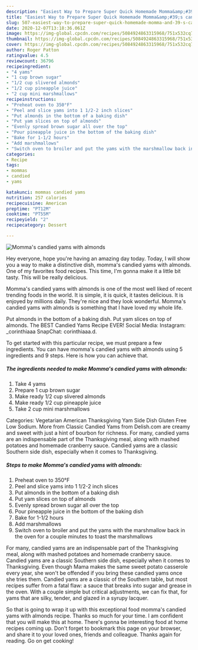 ```yaml
---
description: "Easiest Way to Prepare Super Quick Homemade Momma&amp;#39;s candied yams with almonds"
title: "Easiest Way to Prepare Super Quick Homemade Momma&amp;#39;s candied yams with almonds"
slug: 507-easiest-way-to-prepare-super-quick-homemade-momma-and-39-s-candied-yams-with-almonds
date: 2020-12-07T13:18:36.061Z
image: https://img-global.cpcdn.com/recipes/5084924863315968/751x532cq70/mommas-candied-yams-with-almonds-recipe-main-photo.jpg
thumbnail: https://img-global.cpcdn.com/recipes/5084924863315968/751x532cq70/mommas-candied-yams-with-almonds-recipe-main-photo.jpg
cover: https://img-global.cpcdn.com/recipes/5084924863315968/751x532cq70/mommas-candied-yams-with-almonds-recipe-main-photo.jpg
author: Roger Patton
ratingvalue: 4.5
reviewcount: 36796
recipeingredient:
- "4 yams"
- "1 cup brown sugar"
- "1/2 cup slivered almonds"
- "1/2 cup pineapple juice"
- "2 cup mini marshmallows"
recipeinstructions:
- "Preheat oven to 350°F"
- "Peel and slice yams into 1 1/2-2 inch slices"
- "Put almonds in the bottom of a baking dish"
- "Put yam slices on top of almonds"
- "Evenly spread brown sugar all over the top"
- "Pour pineapple juice in the bottom of the baking dish"
- "Bake for 1-1/2 hours"
- "Add marshmallows"
- "Switch oven to broiler and put the yams with the marshmallow back in the oven for a couple minutes to toast the marshmallows"
categories:
- Recipe
tags:
- mommas
- candied
- yams

katakunci: mommas candied yams 
nutrition: 257 calories
recipecuisine: American
preptime: "PT12M"
cooktime: "PT55M"
recipeyield: "2"
recipecategory: Dessert

---
```



![Momma&#39;s candied yams with almonds](https://img-global.cpcdn.com/recipes/5084924863315968/751x532cq70/mommas-candied-yams-with-almonds-recipe-main-photo.jpg)

Hey everyone, hope you're having an amazing day today. Today, I will show you a way to make a distinctive dish, momma&#39;s candied yams with almonds. One of my favorites food recipes. This time, I'm gonna make it a little bit tasty. This will be really delicious.

Momma&#39;s candied yams with almonds is one of the most well liked of recent trending foods in the world. It is simple, it is quick, it tastes delicious. It is enjoyed by millions daily. They're nice and they look wonderful. Momma&#39;s candied yams with almonds is something that I have loved my whole life.

Put almonds in the bottom of a baking dish. Put yam slices on top of almonds. The BEST Candied Yams Recipe EVER! Social Media: Instagram: _corinthiaaa SnapChat: corinthiaaa.d.


To get started with this particular recipe, we must prepare a few ingredients. You can have momma&#39;s candied yams with almonds using 5 ingredients and 9 steps. Here is how you can achieve that.

<!--inarticleads1-->

##### The ingredients needed to make Momma&#39;s candied yams with almonds:

1. Take 4 yams
1. Prepare 1 cup brown sugar
1. Make ready 1/2 cup slivered almonds
1. Make ready 1/2 cup pineapple juice
1. Take 2 cup mini marshmallows


Categories: Vegetarian American Thanksgiving Yam Side Dish Gluten Free Low Sodium. More from Classic Candied Yams from Delish.com are creamy and sweet with just a hint of bourbon for richness. For many, candied yams are an indispensable part of the Thanksgiving meal, along with mashed potatoes and homemade cranberry sauce. Candied yams are a classic Southern side dish, especially when it comes to Thanksgiving. 

<!--inarticleads2-->

##### Steps to make Momma&#39;s candied yams with almonds:

1. Preheat oven to 350°F
1. Peel and slice yams into 1 1/2-2 inch slices
1. Put almonds in the bottom of a baking dish
1. Put yam slices on top of almonds
1. Evenly spread brown sugar all over the top
1. Pour pineapple juice in the bottom of the baking dish
1. Bake for 1-1/2 hours
1. Add marshmallows
1. Switch oven to broiler and put the yams with the marshmallow back in the oven for a couple minutes to toast the marshmallows


For many, candied yams are an indispensable part of the Thanksgiving meal, along with mashed potatoes and homemade cranberry sauce. Candied yams are a classic Southern side dish, especially when it comes to Thanksgiving. Even though Mama makes the same sweet potato casserole every year, she won&#39;t be offended if you bring these candied yams once she tries them. Candied yams are a classic of the Southern table, but most recipes suffer from a fatal flaw: a sauce that breaks into sugar and grease in the oven. With a couple simple but critical adjustments, we can fix that, for yams that are silky, tender, and glazed in a syrupy lacquer. 

So that is going to wrap it up with this exceptional food momma&#39;s candied yams with almonds recipe. Thanks so much for your time. I am confident that you will make this at home. There's gonna be interesting food at home recipes coming up. Don't forget to bookmark this page on your browser, and share it to your loved ones, friends and colleague. Thanks again for reading. Go on get cooking!
